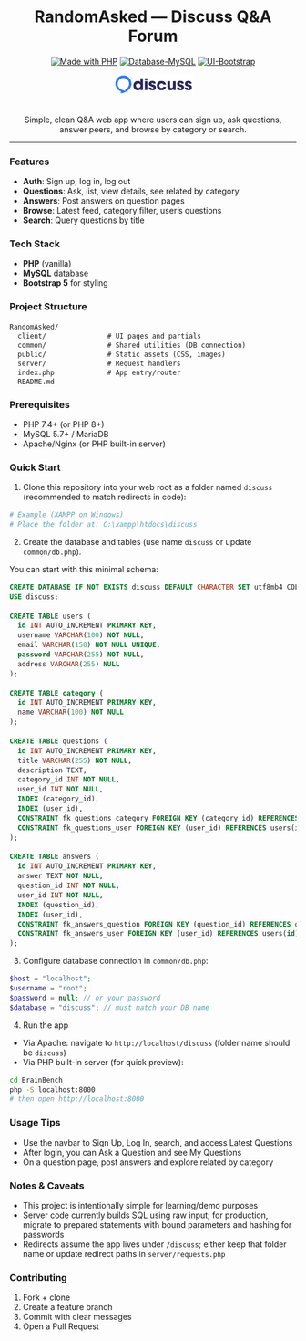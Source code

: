<div align="center">

# RandomAsked — Discuss Q&A Forum

[![Made with PHP](https://img.shields.io/badge/Made%20with-PHP-777bb3?logo=php&logoColor=white)](https://www.php.net/)
[![Database-MySQL](https://img.shields.io/badge/Database-MySQL-00618a?logo=mysql&logoColor=white)](https://www.mysql.com/)
[![UI-Bootstrap](https://img.shields.io/badge/UI-Bootstrap%205-7952B3?logo=bootstrap&logoColor=white)](https://getbootstrap.com/)

<img src="public/logo.png" alt="RandomAsked" width="140" />

<br/>
<br/>

Simple, clean Q&A web app where users can sign up, ask questions, answer peers, and browse by category or search.

</div>

---

### Features

- **Auth**: Sign up, log in, log out
- **Questions**: Ask, list, view details, see related by category
- **Answers**: Post answers on question pages
- **Browse**: Latest feed, category filter, user’s questions
- **Search**: Query questions by title

### Tech Stack

- **PHP** (vanilla)
- **MySQL** database
- **Bootstrap 5** for styling

### Project Structure

```
RandomAsked/
  client/               # UI pages and partials
  common/               # Shared utilities (DB connection)
  public/               # Static assets (CSS, images)
  server/               # Request handlers
  index.php             # App entry/router
  README.md
```

### Prerequisites

- PHP 7.4+ (or PHP 8+)
- MySQL 5.7+ / MariaDB
- Apache/Nginx (or PHP built-in server)

### Quick Start

1) Clone this repository into your web root as a folder named `discuss` (recommended to match redirects in code):

```bash
# Example (XAMPP on Windows)
# Place the folder at: C:\xampp\htdocs\discuss
```

2) Create the database and tables (use name `discuss` or update `common/db.php`).

You can start with this minimal schema:

```sql
CREATE DATABASE IF NOT EXISTS discuss DEFAULT CHARACTER SET utf8mb4 COLLATE utf8mb4_unicode_ci;
USE discuss;

CREATE TABLE users (
  id INT AUTO_INCREMENT PRIMARY KEY,
  username VARCHAR(100) NOT NULL,
  email VARCHAR(150) NOT NULL UNIQUE,
  password VARCHAR(255) NOT NULL,
  address VARCHAR(255) NULL
);

CREATE TABLE category (
  id INT AUTO_INCREMENT PRIMARY KEY,
  name VARCHAR(100) NOT NULL
);

CREATE TABLE questions (
  id INT AUTO_INCREMENT PRIMARY KEY,
  title VARCHAR(255) NOT NULL,
  description TEXT,
  category_id INT NOT NULL,
  user_id INT NOT NULL,
  INDEX (category_id),
  INDEX (user_id),
  CONSTRAINT fk_questions_category FOREIGN KEY (category_id) REFERENCES category(id) ON DELETE CASCADE,
  CONSTRAINT fk_questions_user FOREIGN KEY (user_id) REFERENCES users(id) ON DELETE CASCADE
);

CREATE TABLE answers (
  id INT AUTO_INCREMENT PRIMARY KEY,
  answer TEXT NOT NULL,
  question_id INT NOT NULL,
  user_id INT NOT NULL,
  INDEX (question_id),
  INDEX (user_id),
  CONSTRAINT fk_answers_question FOREIGN KEY (question_id) REFERENCES questions(id) ON DELETE CASCADE,
  CONSTRAINT fk_answers_user FOREIGN KEY (user_id) REFERENCES users(id) ON DELETE CASCADE
);
```

3) Configure database connection in `common/db.php`:

```php
$host = "localhost";
$username = "root";
$password = null; // or your password
$database = "discuss"; // must match your DB name
```

4) Run the app

- Via Apache: navigate to `http://localhost/discuss` (folder name should be `discuss`)
- Via PHP built-in server (for quick preview):

```bash
cd BrainBench
php -S localhost:8000
# then open http://localhost:8000
```

### Usage Tips

- Use the navbar to Sign Up, Log In, search, and access Latest Questions
- After login, you can Ask a Question and see My Questions
- On a question page, post answers and explore related by category

### Notes & Caveats

- This project is intentionally simple for learning/demo purposes
- Server code currently builds SQL using raw input; for production, migrate to prepared statements with bound parameters and hashing for passwords
- Redirects assume the app lives under `/discuss`; either keep that folder name or update redirect paths in `server/requests.php`

### Contributing

1) Fork + clone
2) Create a feature branch
3) Commit with clear messages
4) Open a Pull Request